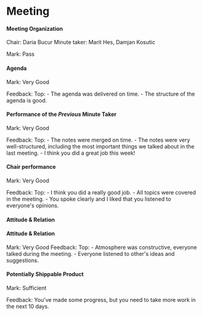 # Meeting

#### Meeting Organization

Chair: Daria Bucur
Minute taker: Marit Hes, Damjan Kosutic

Mark: Pass

#### Agenda 

Mark: Very Good

Feedback: Top: - The agenda was delivered on time. 
	- The structure of the agenda is good.


#### Performance of the *Previous* Minute Taker

Mark: Very Good

Feedback: Top: - The notes were merged on time.
	- The notes were very well-structured, including the most important things we talked about in the last meeting.
	- I think you did a great job this week!

#### Chair performance

Mark: Very Good

Feedback: Top: - I think you did a really good job. 
	- All topics were covered in the meeting.
	- You spoke clearly and I liked that you listened to everyone's opinions.


#### Attitude & Relation

#### Attitude & Relation

Mark: Very Good
Feedback: Top:  - Atmosphere was constructive, everyone talked during the meeting.
	- Everyone listened to other's ideas and suggestions. 


#### Potentially Shippable Product

Mark: Sufficient

Feedback: You've made some progress, but you need to take more work in the next 10 days. 
